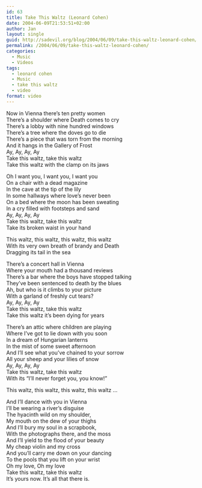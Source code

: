 ```yaml
---
id: 63
title: Take This Waltz (Leonard Cohen)
date: 2004-06-09T21:53:51+02:00
author: Jan
layout: single
guid: http://sadevil.org/blog/2004/06/09/take-this-waltz-leonard-cohen/
permalink: /2004/06/09/take-this-waltz-leonard-cohen/
categories:
  - Music
  - Videos
tags:
  - leonard cohen
  - Music
  - take this waltz
  - video
format: video
---
```

<center>
</center>

<!--more-->

Now in Vienna there&#8217;s ten pretty women  
There&#8217;s a shoulder where Death comes to cry  
There&#8217;s a lobby with nine hundred windows  
There&#8217;s a tree where the doves go to die  
There&#8217;s a piece that was torn from the morning  
And it hangs in the Gallery of Frost  
Ay, Ay, Ay, Ay  
Take this waltz, take this waltz  
Take this waltz with the clamp on its jaws

Oh I want you, I want you, I want you  
On a chair with a dead magazine  
In the cave at the tip of the lily  
In some hallways where love&#8217;s never been  
On a bed where the moon has been sweating  
In a cry filled with footsteps and sand  
Ay, Ay, Ay, Ay  
Take this waltz, take this waltz  
Take its broken waist in your hand

This waltz, this waltz, this waltz, this waltz  
With its very own breath of brandy and Death  
Dragging its tail in the sea

There&#8217;s a concert hall in Vienna  
Where your mouth had a thousand reviews  
There&#8217;s a bar where the boys have stopped talking  
They&#8217;ve been sentenced to death by the blues  
Ah, but who is it climbs to your picture  
With a garland of freshly cut tears?  
Ay, Ay, Ay, Ay  
Take this waltz, take this waltz  
Take this waltz it&#8217;s been dying for years

There&#8217;s an attic where children are playing  
Where I&#8217;ve got to lie down with you soon  
In a dream of Hungarian lanterns  
In the mist of some sweet afternoon  
And I&#8217;ll see what you&#8217;ve chained to your sorrow  
All your sheep and your lilies of snow  
Ay, Ay, Ay, Ay  
Take this waltz, take this waltz  
With its &#8220;I&#8217;ll never forget you, you know!&#8221;

This waltz, this waltz, this waltz, this waltz &#8230;

And I&#8217;ll dance with you in Vienna  
I&#8217;ll be wearing a river&#8217;s disguise  
The hyacinth wild on my shoulder,  
My mouth on the dew of your thighs  
And I&#8217;ll bury my soul in a scrapbook,  
With the photographs there, and the moss  
And I&#8217;ll yield to the flood of your beauty  
My cheap violin and my cross  
And you&#8217;ll carry me down on your dancing  
To the pools that you lift on your wrist  
Oh my love, Oh my love  
Take this waltz, take this waltz  
It&#8217;s yours now. It&#8217;s all that there is.